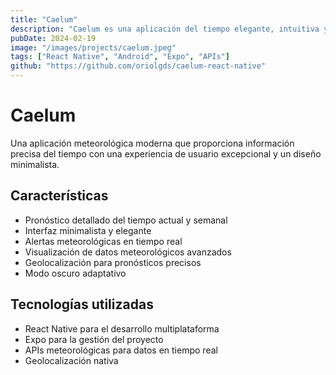 ```yaml
---
title: "Caelum"
description: "Caelum es una aplicación del tiempo elegante, intuitiva y centrada en ofrecer información meteorológica precisa en una interfaz clara y minimalista. Inspirado en la palabra latina para “cielo”, Caelum fusiona diseño y funcionalidad para que estés siempre conectado con el clima que te rodea."
pubDate: 2024-02-19
image: "/images/projects/caelum.jpeg"
tags: ["React Native", "Android", "Expo", "APIs"]
github: "https://github.com/oriolgds/caelum-react-native"
---
```


# Caelum

Una aplicación meteorológica moderna que proporciona información precisa del tiempo con una experiencia de usuario excepcional y un diseño minimalista.

## Características

- Pronóstico detallado del tiempo actual y semanal
- Interfaz minimalista y elegante
- Alertas meteorológicas en tiempo real
- Visualización de datos meteorológicos avanzados
- Geolocalización para pronósticos precisos
- Modo oscuro adaptativo

## Tecnologías utilizadas

- React Native para el desarrollo multiplataforma
- Expo para la gestión del proyecto
- APIs meteorológicas para datos en tiempo real
- Geolocalización nativa